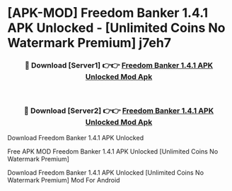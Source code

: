 # [APK-MOD] Freedom Banker 1.4.1 APK Unlocked - [Unlimited Coins No Watermark Premium] j7eh7



<div align="center">
<h3>🔴 Download [Server1] 👉👉 <a href="https://momento.my/?title=Freedom_Banker_1.4.1_APK_Unlocked">Freedom Banker 1.4.1 APK Unlocked Mod Apk</a></h3><br>

<h3>🔴 Download [Server2] 👉👉 <a href="https://momento.my/?title=Freedom_Banker_1.4.1_APK_Unlocked">Freedom Banker 1.4.1 APK Unlocked Mod Apk</a></h3>
</div>



Download Freedom Banker 1.4.1 APK Unlocked 

Free APK MOD Freedom Banker 1.4.1 APK Unlocked [Unlimited Coins No Watermark Premium]

Download Freedom Banker 1.4.1 APK Unlocked [Unlimited Coins No Watermark Premium] Mod For Android
